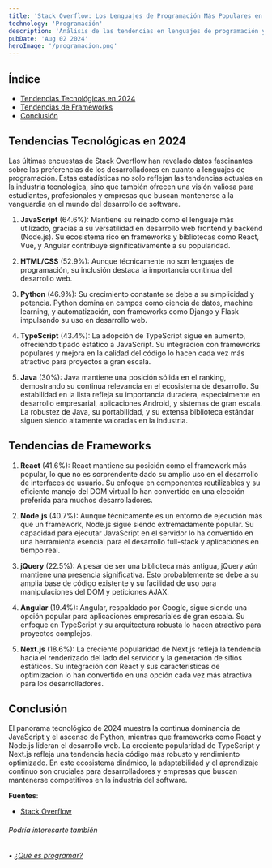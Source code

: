 ```yaml
---
title: 'Stack Overflow: Los Lenguajes de Programación Más Populares en 2024'
technology: 'Programación'
description: 'Análisis de las tendencias en lenguajes de programación y frameworks más populares en 2024, según la encuesta de Stack Overflow, ofreciendo insights valiosos para profesionales y empresas del sector tecnológico.'
pubDate: 'Aug 02 2024'
heroImage: '/programacion.png'
---
```

## Índice
- [Tendencias Tecnológicas en 2024](#tendencias-tecnológicas-en-2024)
- [Tendencias de Frameworks](#tendencias-de-frameworks)
- [Conclusión](#conclusión)

## Tendencias Tecnológicas en 2024
Las últimas encuestas de Stack Overflow han revelado datos fascinantes sobre las preferencias de los desarrolladores en cuanto a lenguajes de programación. Estas estadísticas no solo reflejan las tendencias actuales en la industria tecnológica, sino que también ofrecen una visión valiosa para estudiantes, profesionales y empresas que buscan mantenerse a la vanguardia en el mundo del desarrollo de software.
    
1. **JavaScript** (64.6%):
Mantiene su reinado como el lenguaje más utilizado, gracias a su versatilidad en desarrollo web frontend y backend (Node.js). Su ecosistema rico en frameworks y bibliotecas como React, Vue, y Angular contribuye significativamente a su popularidad.

2. **HTML/CSS** (52.9%):
Aunque técnicamente no son lenguajes de programación, su inclusión destaca la importancia continua del desarrollo web.

3. **Python** (46.9%):
Su crecimiento constante se debe a su simplicidad y potencia. Python domina en campos como ciencia de datos, machine learning, y automatización, con frameworks como Django y Flask impulsando su uso en desarrollo web.

4. **TypeScript** (43.4%):
La adopción de TypeScript sigue en aumento, ofreciendo tipado estático a JavaScript. Su integración con frameworks populares y mejora en la calidad del código lo hacen cada vez más atractivo para proyectos a gran escala.

5. **Java** (30%):
Java mantiene una posición sólida en el ranking, demostrando su continua relevancia en el ecosistema de desarrollo. Su estabilidad en la lista refleja su importancia duradera, especialmente en desarrollo empresarial, aplicaciones Android, y sistemas de gran escala. La robustez de Java, su portabilidad, y su extensa biblioteca estándar siguen siendo altamente valoradas en la industria.

## Tendencias de Frameworks
1. **React** (41.6%):
React mantiene su posición como el framework más popular, lo que no es sorprendente dado su amplio uso en el desarrollo de interfaces de usuario. Su enfoque en componentes reutilizables y su eficiente manejo del DOM virtual lo han convertido en una elección preferida para muchos desarrolladores.

2. **Node.js** (40.7%):
Aunque técnicamente es un entorno de ejecución más que un framework, Node.js sigue siendo extremadamente popular. Su capacidad para ejecutar JavaScript en el servidor lo ha convertido en una herramienta esencial para el desarrollo full-stack y aplicaciones en tiempo real.

3. **jQuery** (22.5%):
A pesar de ser una biblioteca más antigua, jQuery aún mantiene una presencia significativa. Esto probablemente se debe a su amplia base de código existente y su facilidad de uso para manipulaciones del DOM y peticiones AJAX.

4. **Angular** (19.4%):
Angular, respaldado por Google, sigue siendo una opción popular para aplicaciones empresariales de gran escala. Su enfoque en TypeScript y su arquitectura robusta lo hacen atractivo para proyectos complejos.

5. **Next.js** (18.6%):
La creciente popularidad de Next.js refleja la tendencia hacia el renderizado del lado del servidor y la generación de sitios estáticos. Su integración con React y sus características de optimización lo han convertido en una opción cada vez más atractiva para los desarrolladores.

## Conclusión
El panorama tecnológico de 2024 muestra la continua dominancia de JavaScript y el ascenso de Python, mientras que frameworks como React y Node.js lideran el desarrollo web. La creciente popularidad de TypeScript y Next.js refleja una tendencia hacia código más robusto y rendimiento optimizado. En este ecosistema dinámico, la adaptabilidad y el aprendizaje continuo son cruciales para desarrolladores y empresas que buscan mantenerse competitivos en la industria del software.

**Fuentes**:
- <a href="https://survey.stackoverflow.co/2024/" target="_blank">Stack Overflow</a>

###### Podría interesarte también
###### • [¿Qué es programar?](/blog/programacion/)